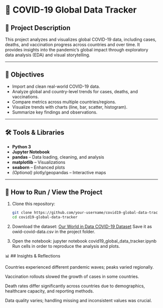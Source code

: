 # 🦠 COVID-19 Global Data Tracker

## 📌 Project Description
This project analyzes and visualizes global COVID-19 data, including cases, deaths, and vaccination progress across countries and over time. It provides insights into the pandemic’s global impact through exploratory data analysis (EDA) and visual storytelling.

---

## 🎯 Objectives
- Import and clean real-world COVID-19 data.
- Analyze global and country-level trends for cases, deaths, and vaccinations.
- Compare metrics across multiple countries/regions.
- Visualize trends with charts (line, bar, scatter, histogram).
- Summarize key findings and observations.

---

## 🛠️ Tools & Libraries
- **Python 3**
- **Jupyter Notebook**
- **pandas** – Data loading, cleaning, and analysis
- **matplotlib** – Visualizations
- **seaborn** – Enhanced plots
- *(Optional)* plotly/geopandas – Interactive maps

---


## 🚀 How to Run / View the Project
1. Clone this repository:
   ```bash
   git clone https://github.com/your-username/covid19-global-data-tracker.git
   cd covid19-global-data-tracker
2. Download the dataset: [Our World in Data COVID-19 Dataset](https://covid.ourworldindata.org/data/owid-covid-data.csv)
Save it as owid-covid-data.csv in the project folder.

3. Open the notebook:
jupyter notebook covid19_global_data_tracker.ipynb
Run cells in order to reproduce the analysis and plots.

📊 ## Insights & Reflections

Countries experienced different pandemic waves; peaks varied regionally.

Vaccination rollouts slowed the growth of cases in some countries.

Death rates differ significantly across countries due to demographics, healthcare capacity, and reporting methods.

Data quality varies; handling missing and inconsistent values was crucial.

